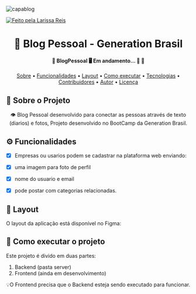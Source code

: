 <p align="center">
   
 ![capablog](https://user-images.githubusercontent.com/79121527/114434101-002a3600-9b99-11eb-96e1-f84671dd0e32.png)
  
  
   <a href="https://github.com/laroreis">
    <img alt="Feito pela Larissa Reis" src="https://img2.gratispng.com/20180824/jtl/kisspng-computer-icons-logo-portable-network-graphics-clip-icons-for-free-iconza-circle-social-5b7fe46b0bac53.1999041115351082030478.jpg1">
  </a>
  
  <h1 align="center"> 📱 Blog Pessoal - Generation Brasil </h1>
  
  <h4 align="center"> 
	🚧  BlogPessoal 🖥️ Em andamento... 🚀 🚧
</h4>
  
  
  <p align="center">
 <a href="#-sobre-o-projeto">Sobre</a> •
 <a href="#-funcionalidades">Funcionalidades</a> •
 <a href="#-layout">Layout</a> • 
 <a href="#-como-executar-o-projeto">Como executar</a> • 
 <a href="#-tecnologias">Tecnologias</a> • 
 <a href="#-contribuidores">Contribuidores</a> • 
 <a href="#-autor">Autor</a> • 
 <a href="#user-content--licença">Licença</a>
</p>

## 📄 Sobre o Projeto
<p align="center"> 
	👁️ Blog Pessoal desenvolvido para conectar as pessoas através de texto (diarios) e fotos,
   Projeto desenvolvido no BootCamp da Generation Brasil.
</p>
   
   
## ⚙️ Funcionalidades

- [x] Empresas ou usarios podem se cadastrar na plataforma web enviando:
- [x] uma imagem para foto de perfil
- [x] nome do usuario e email
- [x] pode postar com categorias relacionadas.


## 🎨 Layout

O layout da aplicação está disponível no Figma:


## 🚀 Como executar o projeto

Este projeto é divido em duas partes:
1. Backend (pasta server) 
2. Frontend (ainda em desenvolvimento)

💡O Frontend precisa que o Backend esteja sendo executado para funcionar.
